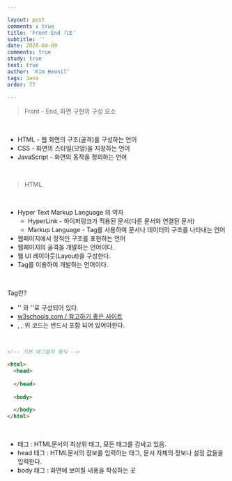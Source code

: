 ```yaml
---

layout: post
comments : true
title: 'Front-End 기초'
subtitle: ''
date: 2020-04-09
comments: true
study: true
text: true
author: 'Kim Heonil'
tags: Java
order: 77

---
```


> Front - End, 화면 구현의 구성 요소

<br>

- HTML - 웹 화면의 구조(골격)를 구성하는 언어
- CSS - 화면의 스타일(모양)을 지정하는 언어
- JavaScript - 화면의 동작을 정의하는 언어

<br>

> HTML

<br>

- Hyper Text Markup Language 의 약자
  - HyperLink - 하이퍼링크가 적용된 문서(다른 문서와 연결된 문서)
  - Markup Language - Tag를 사용하여 문서나 데이터의 구조를 나타내는 언어
- 웹페이지에서 정적인 구조를 표현하는 언어
- 웹페이지의 골격을 개발하는 언어이다.
- 웹 UI 레이아웃(Layout)을 구성한다.
- Tag를 이용하여 개발하는 언어이다.

<br>

Tag란?

- '<tag>' 와 '</tag>'로 구성되어 있다.
- [w3schools.com / 참고하기 좋은 사이트](https://www.w3schools.com/)
- <html>, <head>, <body> 위 코드는 반드시 포함 되어 있어야한다.

<br>

``` html
<!-- 기본 태그들의 형식 -->

<html>
  <head>
    
  </head>
  
  <body>
    
  </body>
</html>

```

<br>

- <HTML> 태그 : HTML문서의 최상위 태그, 모든 태그를 감싸고 있음.
- head 태그 : HTML문서의 정보를 입력하는 태그, 문서 자체의 정보나 설정 값들을 입력한다.
- body 태그 : 화면에 보여질 내용을 작성하는 곳

<br>
<br>